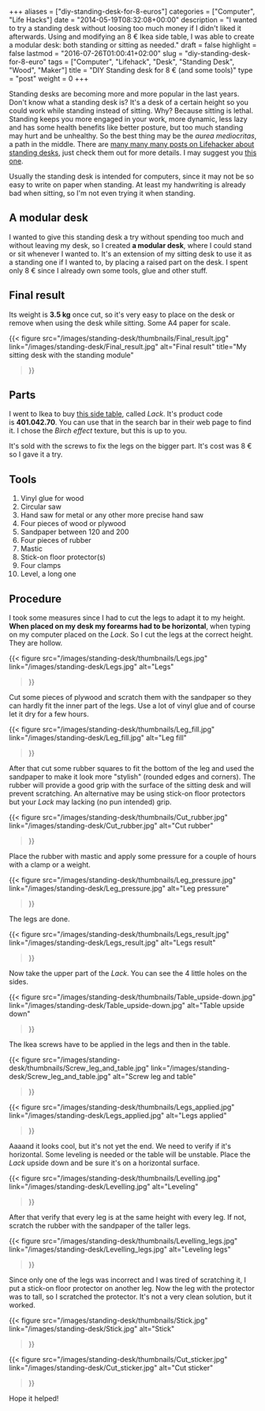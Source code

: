 +++
aliases      = ["diy-standing-desk-for-8-euros"]
categories   = ["Computer", "Life Hacks"]
date         = "2014-05-19T08:32:08+00:00"
description  = "I wanted to try a standing desk without loosing too much money if I didn't liked it afterwards. Using and modifying an 8 € Ikea side table, I was able to create a modular desk: both standing or sitting as needed."
draft        = false
highlight    = false
lastmod      = "2016-07-26T01:00:41+02:00"
slug         = "diy-standing-desk-for-8-euro"
tags         = ["Computer", "Lifehack", "Desk", "Standing Desk", "Wood", "Maker"]
title        = "DIY Standing desk for 8 € (and some tools)"
type         = "post"
weight       = 0
+++


Standing desks are becoming more and more popular in the last years. Don't know
what a standing desk is? It's a desk of a certain height so you could work while
standing instead of sitting. Why? Because sitting is lethal. Standing keeps you
more engaged in your work, more dynamic, less lazy and has some health benefits
like better posture, but too much standing may hurt and be unhealthy. So the
best thing may be the _aurea mediocritas_, a path in the middle. There are
[many many many posts on Lifehacker about standing desks](http://lifehacker.com/tag/standing-desk),
just check them out for more details. I may suggest you
[this one](http://lifehacker.com/5735528/why-and-how-i-switched-to-a-standing-desk).

Usually the standing desk is intended for computers, since it may not be so easy
to write on paper when standing. At least my handwriting is already bad when
sitting, so I'm not even trying it when standing.


## A modular desk

I wanted to give this standing desk a try without spending too much and without
leaving my desk, so I created **a modular desk**, where I could stand or sit
whenever I wanted to. It's an extension of my sitting desk to use it as a
standing one if I wanted to, by placing a raised part on the desk. I spent only
8 € since I already own some tools, glue and other stuff.


## Final result

Its weight is **3.5 kg** once cut, so it's very easy to place on the desk or
remove when using the desk while sitting. Some A4 paper for scale.

{{< figure 
    src="/images/standing-desk/thumbnails/Final_result.jpg" 
    link="/images/standing-desk/Final_result.jpg"
    alt="Final result" 
    title="My sitting desk with the standing module"
>}}


## Parts

I went to Ikea to buy
[this side table](http://www.ikea.com/gb/en/catalog/products/20011413/#/40104270),
called _Lack_. It's product code is **401.042.70**. You can use that in the search
bar in their web page to find it. I chose the _Birch effect_ texture, but this
is up to you.

It's sold with the screws to fix the legs on the bigger part. It's cost was 8 €
so I gave it a try.


## Tools

1. Vinyl glue for wood
2. Circular saw
3. Hand saw for metal or any other more precise hand saw
4. Four pieces of wood or plywood
5. Sandpaper between 120 and 200
6. Four pieces of rubber
7. Mastic
8. Stick-on floor protector(s)
9. Four clamps
10. Level, a long one


## Procedure

I took some measures since I had to cut the legs to adapt it to my
height. **When placed on my desk my forearms had to be horizontal**, when typing
on my computer placed on the _Lack_. So I cut the legs at the correct
height. They are hollow.

{{< figure 
    src="/images/standing-desk/thumbnails/Legs.jpg" 
    link="/images/standing-desk/Legs.jpg"
    alt="Legs" 
>}}

Cut some pieces of plywood and scratch them with the sandpaper so they can
hardly fit the inner part of the legs. Use a lot of vinyl glue and of course let it dry for a few hours.

{{< figure 
    src="/images/standing-desk/thumbnails/Leg_fill.jpg" 
    link="/images/standing-desk/Leg_fill.jpg"
    alt="Leg fill" 
>}}

After that cut some rubber squares to fit the bottom of the leg and used the
sandpaper to make it look more "stylish" (rounded edges and corners). The rubber
will provide a good grip with the surface of the sitting desk and will prevent
scratching. An alternative may be using stick-on floor protectors but your _Lack_
may lacking (no pun intended) grip.

{{< figure 
    src="/images/standing-desk/thumbnails/Cut_rubber.jpg" 
    link="/images/standing-desk/Cut_rubber.jpg"
    alt="Cut rubber" 
>}}

Place the rubber with mastic and apply some pressure for a couple of hours with a clamp or a weight.

{{< figure 
    src="/images/standing-desk/thumbnails/Leg_pressure.jpg" 
    link="/images/standing-desk/Leg_pressure.jpg"
    alt="Leg pressure" 
>}}

The legs are done.

{{< figure 
    src="/images/standing-desk/thumbnails/Legs_result.jpg" 
    link="/images/standing-desk/Legs_result.jpg"
    alt="Legs result" 
>}}

Now take the upper part of the _Lack_. You can see the 4 little holes on the
sides.

{{< figure 
    src="/images/standing-desk/thumbnails/Table_upside-down.jpg" 
    link="/images/standing-desk/Table_upside-down.jpg"
    alt="Table upside down" 
>}}

The Ikea screws have to be applied in the legs and then in the
table.

{{< figure 
    src="/images/standing-desk/thumbnails/Screw_leg_and_table.jpg" 
    link="/images/standing-desk/Screw_leg_and_table.jpg"
    alt="Screw leg and table" 
>}}

{{< figure 
    src="/images/standing-desk/thumbnails/Legs_applied.jpg" 
    link="/images/standing-desk/Legs_applied.jpg"
    alt="Legs applied" 
>}}

Aaaand it looks cool, but it's not yet the end. We need to verify if it's
horizontal. Some leveling is needed or the table will be unstable. Place the
_Lack_ upside down and be sure it's on a horizontal surface.

{{< figure 
    src="/images/standing-desk/thumbnails/Levelling.jpg" 
    link="/images/standing-desk/Levelling.jpg"
    alt="Leveling" 
>}}

After that verify that every leg is at the same height with every leg. If not,
scratch the rubber with the sandpaper of the taller legs.

{{< figure 
    src="/images/standing-desk/thumbnails/Levelling_legs.jpg" 
    link="/images/standing-desk/Levelling_legs.jpg"
    alt="Leveling legs" 
>}}

Since only one of the legs was incorrect and I was tired of scratching it, I put
a stick-on floor protector on another leg. Now the leg with the protector was to
tall, so I scratched the protector. It's not a very clean solution, but it
worked.

{{< figure 
    src="/images/standing-desk/thumbnails/Stick.jpg" 
    link="/images/standing-desk/Stick.jpg"
    alt="Stick" 
>}}

{{< figure 
    src="/images/standing-desk/thumbnails/Cut_sticker.jpg" 
    link="/images/standing-desk/Cut_sticker.jpg"
    alt="Cut sticker" 
>}}

Hope it helped!
